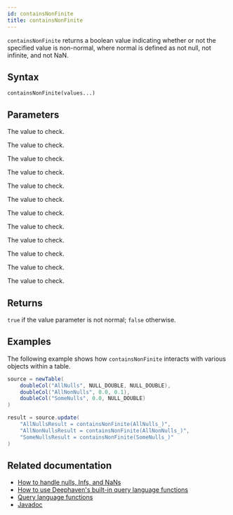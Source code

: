 ```yaml
---
id: containsNonFinite
title: containsNonFinite
---
```


`containsNonFinite` returns a boolean value indicating whether or not the specified value is non-normal, where normal is defined as not null, not infinite, and not NaN.

## Syntax

```
containsNonFinite(values...)
```

## Parameters

<ParamTable>
<Param name="values" type="byte...">

The value to check.

</Param>
<Param name="values" type="double...">

The value to check.

</Param>
<Param name="values" type="float...">

The value to check.

</Param>
<Param name="values" type="int...">

The value to check.

</Param>
<Param name="values" type="long...">

The value to check.

</Param>
<Param name="values" type="short...">

The value to check.

</Param>
<Param name="values" type="Byte[]">

The value to check.

</Param>
<Param name="values" type="Double[]">

The value to check.

</Param>
<Param name="values" type="Float[]">

The value to check.

</Param>
<Param name="values" type="Integer[]">

The value to check.

</Param>
<Param name="values" type="Long[]">

The value to check.

</Param>
<Param name="values" type="Short[]">

The value to check.

</Param>
</ParamTable>

## Returns

`true` if the value parameter is not normal; `false` otherwise.

## Examples

The following example shows how `containsNonFinite` interacts with various objects within a table.

```groovy order=source,result
source = newTable(
    doubleCol("AllNulls", NULL_DOUBLE, NULL_DOUBLE),
    doubleCol("AllNonNulls", 0.0, 0.1),
    doubleCol("SomeNulls", 0.0, NULL_DOUBLE)
)

result = source.update(
    "AllNullsResult = containsNonFinite(AllNulls_)",
    "AllNonNullsResult = containsNonFinite(AllNonNulls_)",
    "SomeNullsResult = containsNonFinite(SomeNulls_)"
)
```

## Related documentation

- [How to handle nulls, Infs, and NaNs](../../../how-to-guides/handle-null-inf-nan.md)
- [How to use Deephaven's built-in query language functions](../../../how-to-guides/query-language-functions.md)
- [Query language functions](../query-library/query-language-function-reference.md)
- [Javadoc](<https://deephaven.io/core/javadoc/io/deephaven/libs/GroovyStaticImports.html#containsNonFinite(T)>)
